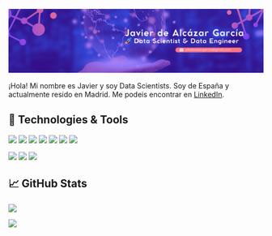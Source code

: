 
![Texto alternativo](src/img/banner.png)


¡Hola! Mi nombre es Javier y soy Data Scientists. Soy de España y actualmente resido en Madrid. Me podeis encontrar en [LinkedIn](https://www.linkedin.com/in/javierdealcazar).


## 🔧 Technologies & Tools
![](https://img.shields.io/badge/Python-3776AB?style=for-the-badge&logo=python&logoColor=white)
![](https://img.shields.io/badge/MySQL-00000F?style=for-the-badge&logo=mysql&logoColor=white)
![](https://img.shields.io/badge/PostgreSQL-0055C2?style=for-the-badge&logo=PostgreSQL&logoColor=white)
![](https://img.shields.io/badge/Amazon_AWS-232F3E?style=for-the-badge&logo=amazon-aws&logoColor=white)
![](https://img.shields.io/badge/Windows-0078D6?style=for-the-badge&logo=windows&logoColor=white)
![](https://img.shields.io/badge/Linux-5C5C5C?style=for-the-badge&logo=linux&logoColor=white)
![](https://img.shields.io/badge/GitHub-100000?style=for-the-badge&logo=github&logoColor=white)

![](https://img.shields.io/badge/Made%20with-Jupyter-orange)
![](https://img.shields.io/badge/Made%20for-VSCode-1f425f.svg)
![](https://img.shields.io/badge/Tools-Docker-informational?style=flat&logo=docker&logoColor=white&color=2bbc8a)

## &#x1f4c8; GitHub Stats

<a href="https://github.com/Alkaeee">
  <img align="center" src="https://github-readme-stats.vercel.app/api/top-langs/?username=Alkaeee&hide=java,html,tex&title_color=ffffff&text_color=c9cacc&icon_color=2bbc8a&bg_color=1d1f21&langs_count=3" />

</a>

![](https://github-readme-stats.vercel.app/api?username=Alkaeee&theme=blue-green)

</a>



<!-- Resources -->
<!-- Shields: https://shields.io/ -->
